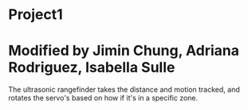 # Project1
# Modified by Jimin Chung, Adriana Rodriguez, Isabella Sulle

The ultrasonic rangefinder takes the distance and motion tracked, and rotates the servo's based on how if it's in a specific zone. 
